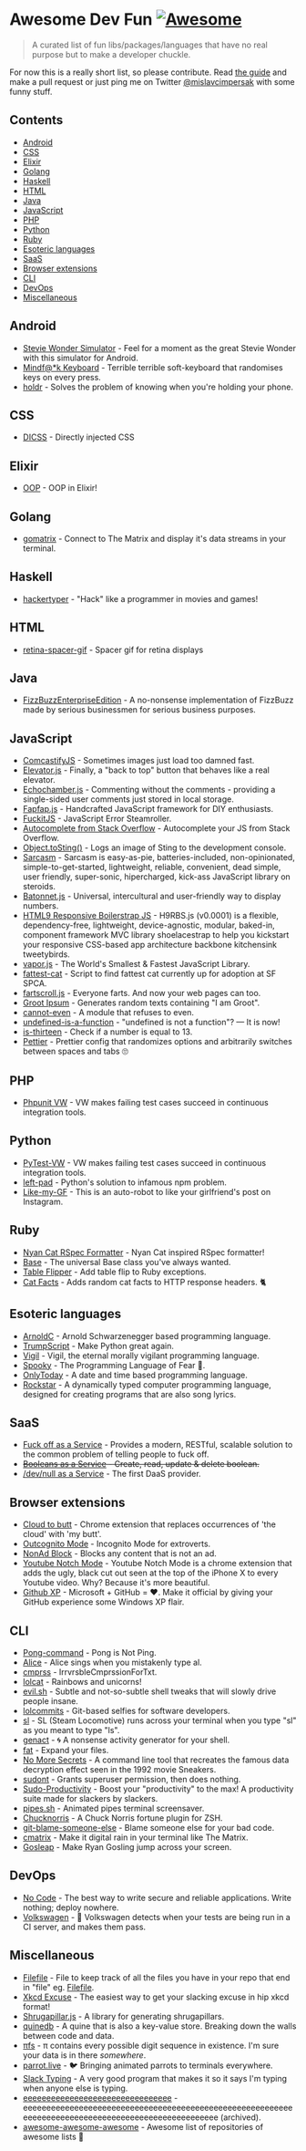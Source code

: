 # Awesome Dev Fun [![Awesome](https://cdn.rawgit.com/sindresorhus/awesome/d7305f38d29fed78fa85652e3a63e154dd8e8829/media/badge.svg)](https://github.com/sindresorhus/awesome)

> A curated list of fun libs/packages/languages that have no real purpose but to make a developer chuckle.

For now this is a really short list, so please contribute. Read [the guide](CONTRIBUTING.md) and make a pull request or just ping me on Twitter [@mislavcimpersak](https://twitter.com/mislavcimpersak) with some funny stuff.


## Contents

- [Android](#android)
- [CSS](#css)
- [Elixir](#elixir)
- [Golang](#golang)
- [Haskell](#haskell)
- [HTML](#html)
- [Java](#java)
- [JavaScript](#javascript)
- [PHP](#php)
- [Python](#python)
- [Ruby](#ruby)
- [Esoteric languages](#esoteric-languages)
- [SaaS](#saas)
- [Browser extensions](#browser-extensions)
- [CLI](#cli)
- [DevOps](#devops)
- [Miscellaneous](#miscellaneous)


## Android

- [Stevie Wonder Simulator](https://play.google.com/store/apps/details?id=erseco.soft.stevie.wonder.simulator) - Feel for a moment as the great Stevie Wonder with this simulator for Android.
- [Mindf@*k Keyboard](https://github.com/terriblehackskeyboard/keyboard) - Terrible terrible soft-keyboard that randomises keys on every press.
- [holdr](https://github.com/starakaj/holdr) - Solves the problem of knowing when you're holding your phone.


## CSS

- [DICSS](https://github.com/letsgetrandy/DICSS) - Directly injected CSS


## Elixir
- [OOP](https://github.com/wojtekmach/oop) - OOP in Elixir!


## Golang
- [gomatrix](https://github.com/GeertJohan/gomatrix) - Connect to The Matrix and display it's data streams in your terminal.


## Haskell
- [hackertyper](https://github.com/fgaz/hackertyper) - "Hack" like a programmer in movies and games!


## HTML
- [retina-spacer-gif](https://github.com/ao5357/retina-spacer-gif) - Spacer gif for retina displays


## Java

- [FizzBuzzEnterpriseEdition](https://github.com/EnterpriseQualityCoding/FizzBuzzEnterpriseEdition) - A no-nonsense implementation of FizzBuzz made by serious businessmen for serious business purposes.


## JavaScript

- [ComcastifyJS](https://github.com/theonion/comcastifyjs) - Sometimes images just load too damned fast.
- [Elevator.js](https://github.com/tholman/elevator.js) - Finally, a "back to top" button that behaves like a real elevator.
- [Echochamber.js](https://github.com/tessalt/echo-chamber-js) - Commenting without the comments - providing a single-sided user comments just stored in local storage.
- [Fapfap.js](http://fapfapjs.io) - Handcrafted JavaScript framework for DIY enthusiasts.
- [FuckitJS](https://github.com/mattdiamond/fuckitjs) - JavaScript Error Steamroller.
- [Autocomplete from Stack Overflow](https://emilschutte.com/stackoverflow-autocomplete/) - Autocomplete your JS from Stack Overflow.
- [Object.toSting()](https://github.com/teropa/to-sting) - Logs an image of Sting to the development console.
- [Sarcasm](https://github.com/komlev/sarcasm) - Sarcasm is easy-as-pie, batteries-included, non-opinionated, simple-to-get-started, lightweight, reliable, convenient, dead simple, user friendly, super-sonic, hipercharged, kick-ass JavaScript library on steroids.
- [Batonnet.js](https://github.com/BinaryBrain/Batonnet.js) - Universal, intercultural and user-friendly way to display numbers.
- [HTML9 Responsive Boilerstrap JS](http://html9responsiveboilerstrapjs.com/) - H9RBS.js (v0.0001) is a flexible, dependency-free, lightweight, device-agnostic, modular, baked-in, component framework MVC library shoelacestrap to help you kickstart your responsive CSS-based app architecture backbone kitchensink tweetybirds.
- [vapor.js](https://github.com/madrobby/vapor.js) - The World's Smallest & Fastest JavaScript Library.
- [fattest-cat](https://github.com/lexiross/fattest-cat) - Script to find fattest cat currently up for adoption at SF SPCA.
- [fartscroll.js](https://github.com/theonion/fartscroll.js) - Everyone farts. And now your web pages can too.
- [Groot Ipsum](http://grootipsum.com/) - Generates random texts containing "I am Groot".
- [cannot-even](https://github.com/blakek/cannot-even) - A module that refuses to even.
- [undefined-is-a-function](https://github.com/donavon/undefined-is-a-function) - "undefined is not a function"? — It is now!
- [is-thirteen](https://github.com/jezen/is-thirteen) - Check if a number is equal to 13.
- [Pettier](https://github.com/coleturner/pettier) - Prettier config that randomizes options and arbitrarily switches between spaces and tabs 🙄


## PHP

- [Phpunit VW](https://github.com/hmlb/phpunit-vw) - VW makes failing test cases succeed in continuous integration tools.


## Python

- [PyTest-VW](https://github.com/The-Compiler/pytest-vw) - VW makes failing test cases succeed in continuous integration tools.
- [left-pad](https://pypi.python.org/pypi/left-pad/) - Python's solution to infamous npm problem.
- [Like-my-GF](https://github.com/cyandterry/Like-My-GF) - This is an auto-robot to like your girlfriend's post on Instagram.


## Ruby

- [Nyan Cat RSpec Formatter](https://github.com/mattsears/nyan-cat-formatter) - Nyan Cat inspired RSpec formatter!
- [Base](https://github.com/garybernhardt/base) - The universal Base class you've always wanted.
- [Table Flipper](https://github.com/iridakos/table_flipper) - Add table flip to Ruby exceptions.
- [Cat Facts](https://github.com/fabrik42/cat_facts) - Adds random cat facts to HTTP response headers. 🐈


## Esoteric languages

- [ArnoldC](https://github.com/lhartikk/ArnoldC) - Arnold Schwarzenegger based programming language.
- [TrumpScript](https://github.com/samshadwell/TrumpScript) - Make Python great again.
- [Vigil](https://github.com/munificent/vigil) - Vigil, the eternal morally vigilant programming language.
- [Spooky](https://github.com/ftripier/spookyc) - The Programming Language of Fear 🌚.
- [OnlyToday](https://github.com/molnarmark/onlytoday) - A date and time based programming language.
- [Rockstar](https://github.com/dylanbeattie/rockstar) - A dynamically typed computer programming language, designed for creating programs that are also song lyrics. 


## SaaS

- [Fuck off as a Service](https://github.com/tomdionysus/foaas) - Provides a modern, RESTful, scalable solution to the common problem of telling people to fuck off.
- ~~[Booleans as a Service](https://booleans.io/) - Create, read, update & delete boolean.~~
- [/dev/null as a Service](https://devnull-as-a-service.com) - The first DaaS provider.


## Browser extensions

- [Cloud to butt](https://github.com/panicsteve/cloud-to-butt) - Chrome extension that replaces occurrences of 'the cloud' with 'my butt'.
- [Outcognito Mode](https://github.com/hrldcpr/outcognito-mode) - Incognito Mode for extroverts.
- [NonAd Block](https://chrome.google.com/webstore/detail/nonad-block/mjdphmpknkepficogfmnfhabmlngggip?hl=en-US) - Blocks any content that is not an ad.
- [Youtube Notch Mode](https://chrome.google.com/webstore/detail/youtube-notch-mode/fiklbelmepfnpojheaklfnhfhbfkmibb) - Youtube Notch Mode is a chrome extension that adds the ugly, black cut out seen at the top of the iPhone X to every Youtube video. Why? Because it's more beautiful.
- [Github XP](https://github.com/martenbjork/github-xp) - Microsoft + GitHub = ❤️. Make it official by giving your GitHub experience some Windows XP flair.


## CLI
- [Pong-command](https://github.com/kurehajime/pong-command) - Pong is Not Ping.
- [Alice](https://github.com/susisu/alice) - Alice sings when you mistakenly type al.
- [cmprss](https://github.com/kurehajime/cmprss) - IrrvrsbleCmprssionForTxt.
- [lolcat](https://github.com/busyloop/lolcat) - Rainbows and unicorns!
- [evil.sh](https://github.com/mathiasbynens/evil.sh) - Subtle and not-so-subtle shell tweaks that will slowly drive people insane.
- [lolcommits](https://github.com/mroth/lolcommits) - Git-based selfies for software developers.
- [sl](https://github.com/mtoyoda/sl) - SL (Steam Locomotive) runs across your terminal when you type "sl" as you meant to type "ls".
- [genact](https://github.com/svenstaro/genact) - 🌀 A nonsense activity generator for your shell.
- [fat](https://github.com/drummyfish/fat) - Expand your files.
- [No More Secrets](https://github.com/bartobri/no-more-secrets) - A command line tool that recreates the famous data decryption effect seen in the 1992 movie Sneakers.
- [sudont](https://github.com/cbondurant/sudont) - Grants superuser permission, then does nothing.
- [Sudo-Productivity](https://github.com/kyle8998/Sudo-Productivity) - Boost your "productivity" to the max! A productivity suite made for slackers by slackers.
- [pipes.sh](https://github.com/pipeseroni/pipes.sh) - Animated pipes terminal screensaver.
- [Chucknorris](https://github.com/robbyrussell/oh-my-zsh/wiki/Plugins#chucknorris) - A Chuck Norris fortune plugin for ZSH.
- [git-blame-someone-else](https://github.com/jayphelps/git-blame-someone-else) - Blame someone else for your bad code.
- [cmatrix](https://github.com/abishekvashok/cmatrix) - Make it digital rain in your terminal like The Matrix.
- [Gosleap](https://github.com/koriroys/gosleap) - Make Ryan Gosling jump across your screen.


## DevOps
- [No Code](https://github.com/kelseyhightower/nocode) - The best way to write secure and reliable applications. Write nothing; deploy nowhere.
- [Volkswagen](https://github.com/auchenberg/volkswagen) - 🙈 Volkswagen detects when your tests are being run in a CI server, and makes them pass.



## Miscellaneous
- [Filefile](https://github.com/cobyism/Filefile) - File to keep track of all the files you have in your repo that end in "file" eg. [Filefile](Filefile).
- [Xkcd Excuse](https://xkcd-excuse.com) - The easiest way to get your slacking excuse in hip xkcd format!
- [Shrugapillar.js](https://github.com/memeguild/shrugapillar) - A library for generating shrugapillars.
- [quinedb](https://github.com/gfredericks/quinedb) - A quine that is also a key-value store.  Breaking down the walls between code and data.
- [πfs](https://github.com/philipl/pifs) - π contains every possible digit sequence in existence.  I'm sure your data is in there *somewhere*.
- [parrot.live](https://github.com/hugomd/parrot.live) - 🐦 Bringing animated parrots to terminals everywhere.
- [Slack Typing](https://github.com/will/slacktyping) - A very good program that makes it so it says I'm typing when anyone else is typing.
- [eeeeeeeeeeeeeeeeeeeeeeeeeeeeeeee](https://github.com/eeeeeeeeeeeeeeeeeeeeeeeeeeeeeeee/eeeeeeeeeeeeeeeeeeeeeeeeeeeeeeeeeeeeeeeeeeeeeeeeeeeeeeeeeeeeeeeeeeeeeeeeeeeeeeeeeeeeeeeeeeeeeeeeeeee) - eeeeeeeeeeeeeeeeeeeeeeeeeeeeeeeeeeeeeeeeeeeeeeeeeeeeeeeeeeeeeeeeeeeeeeeeeeeeeeeeeeeeeeeeeeeeeeeeeeee (archived).
- [awesome-awesome-awesome](https://github.com/jonatasbaldin/awesome-awesome-awesome) - 
Awesome list of repositories of awesome lists 🤷
